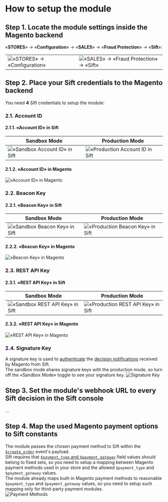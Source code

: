# How to setup the module
## Step 1. Locate the module settings inside the Magento backend 
«**STORES**» → «**Configuration**» → «**SALES**» → «**Fraud Protection**» → «**Sift**»: 
<table><tr>
	<td><img alt='«STORES» → «Configuration»' src='doc/magento/stores--configuration.png'/></td>
	<td><img alt='«SALES» → «Fraud Protection» → «Sift»' src='doc/magento/sales--fraud-protection--sift.png'/></td>
</tr></table>

## Step 2. Place your Sift credentials to the Magento backend
You need **4** Sift credentials to setup the module:
### 2.1. Account ID
#### 2.1.1. «Account ID» in Sift
<table>
	<thead><tr><th>Sandbox Mode</th><th>Production Mode</th></tr></thead>
	<tbody><tr>
		<td><img alt='«Sandbox Account ID» in Sift' src='doc/sift/credentials/sandbox/account-id.png'/></td>
		<td><img alt='«Production Account ID in Sift' src='doc/sift/credentials/production/account-id.png'/></td>
	</tr></tbody>
</table>

#### 2.1.2. «Account ID» in Magento
<img alt='«Account ID» in Magento' src='doc/magento/credentials/account-id.png'/>

### 2.2. Beacon Key
#### 2.2.1. «Beacon Key» in Sift
<table>
	<thead><tr><th>Sandbox Mode</th><th>Production Mode</th></tr></thead>
	<tbody><tr>
		<td><img alt='«Sandbox Beacon Key» in Sift' src='doc/sift/credentials/sandbox/beacon-key.png'/></td>
		<td><img alt='«Production Beacon Key» in Sift' src='doc/sift/credentials/production/beacon-key.png'/></td>
	</tr></tbody>
</table>

#### 2.2.2. «Beacon Key» in Magento
<img alt='«Beacon Key» in Magento' src='doc/magento/credentials/beacon-key.png'/>

### 2.3. REST API Key
#### 2.3.1. «REST API Key» in Sift
<table>
	<thead><tr><th>Sandbox Mode</th><th>Production Mode</th></tr></thead>
	<tbody><tr>
		<td><img alt='«Sandbox REST API Key» in Sift' src='doc/sift/credentials/sandbox/rest-api-key.png'/></td>
		<td><img alt='«Production REST API Key» in Sift' src='doc/sift/credentials/production/rest-api-key.png'/></td>
	</tr></tbody>
</table>

#### 2.3.2. «REST API Key» in Magento
<img alt='«REST API Key» in Magento' src='doc/magento/credentials/rest-api-key.png'/>

### 2.4. Signature Key
A signature key is used to [authenticate](https://sift.com/developers/docs/php/decisions-api/decision-webhooks/authentication) the [decision notifications](https://sift.com/developers/docs/php/decisions-api/decision-webhooks) received by Magento from Sift.  
The sandbox mode shares signature keys with the production mode, so turn off the «Sandbox Mode» toggle to see your signature key.
<img alt='Signature Key' src='doc/sift/credentials/signature-key.png'/>

## Step 3. Set the module's webhook URL to every Sift decision in the Sift console
...

## Step 4. Map the used Magento payment options to Sift constants
The module passes the chosen payment method to Sift within the [`$create_order`](https://sift.com/developers/docs/curl/events-api/reserved-events/create-order) event's payload.  
Sift requires that [`$payment_type` and `$payment_gateway`](https://sift.com/developers/docs/curl/events-api/complex-field-types/payment-method) field values should belong to fixed sets, so you need to setup a mapping between Magento payment methods used in your store and the allowed `$payment_type` and `$payment_gateway` values.  
The module already maps built-in Magento payment methods to reasonable `$payment_type` and `$payment_gateway` values, so you need to setup such mapping only for third-party payment modules.  
<img alt='Payment Methods' src='doc/magento/payment-methods.png'/>  